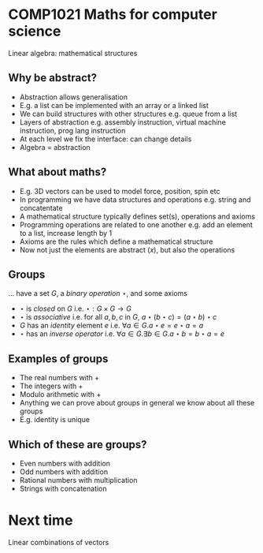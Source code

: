 #  COMP1021  Maths for computer science 

Linear algebra: mathematical structures


## Why be abstract?


- Abstraction allows generalisation
- E.g. a list can be implemented with an array or a linked list
- We can build structures with other structures e.g. queue from a list
- Layers of abstraction e.g. assembly instruction, virtual machine instruction, prog lang instruction
- At each level we fix the interface: can change details
- Algebra = abstraction



## What about maths?

- E.g. 3D vectors can be used to model force, position, spin etc
- In programming we have data structures and operations e.g. string and concatentate
- A mathematical structure typically defines set(s), operations and axioms
- Programming operations are related to one another e.g. add an element to a list, increase length by 1
- Axioms are the rules which define a mathematical structure
- Now not just the elements are abstract ($x$), but also the operations


## Groups
... have a set $G$, a _binary operation_ $\star$, and some axioms
- $\star$ is _closed_ on $G$ i.e. $\star : G \times G \rightarrow G$
- $\star$ is _associative_ i.e. for all $a,b,c$ in $G$, $a \star (b \star c) = (a \star b) \star c$
- $G$ has an _identity_ element $e$ i.e. $\forall a \in G.a \star e = e \star a = a$
- $\star$ has an _inverse operator_ i.e. $\forall a \in G.\exists b \in G . a \star b = b \star a = e$


## Examples of groups

- The real numbers with +
- The integers with +
- Modulo arithmetic with +
- Anything we can prove about groups in general we know about all these groups
- E.g. identity is unique


## Which of these are groups?

- Even numbers with addition
- Odd numbers with addition
- Rational numbers with multiplication
- Strings with concatenation


# Next time 

Linear combinations of vectors

